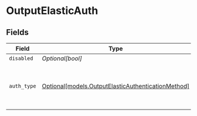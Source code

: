 # OutputElasticAuth


## Fields

| Field                                                                                                | Type                                                                                                 | Required                                                                                             | Description                                                                                          |
| ---------------------------------------------------------------------------------------------------- | ---------------------------------------------------------------------------------------------------- | ---------------------------------------------------------------------------------------------------- | ---------------------------------------------------------------------------------------------------- |
| `disabled`                                                                                           | *Optional[bool]*                                                                                     | :heavy_minus_sign:                                                                                   | N/A                                                                                                  |
| `auth_type`                                                                                          | [Optional[models.OutputElasticAuthenticationMethod]](../models/outputelasticauthenticationmethod.md) | :heavy_minus_sign:                                                                                   | Enter credentials directly, or select a stored secret                                                |